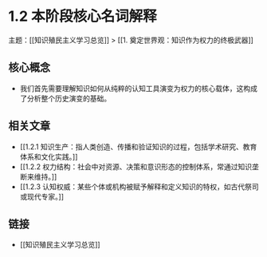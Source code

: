 # 1.2 本阶段核心名词解释

主题：[[知识殖民主义学习总览]] > [[1. 奠定世界观：知识作为权力的终极武器]]

## 核心概念

- 我们首先需要理解知识如何从纯粹的认知工具演变为权力的核心载体，这构成了分析整个历史演变的基础。

## 相关文章

- [[1.2.1 知识生产：指人类创造、传播和验证知识的过程，包括学术研究、教育体系和文化实践。]]
- [[1.2.2 权力结构：社会中对资源、决策和意识形态的控制体系，常通过知识垄断来维持。]]
- [[1.2.3 认知权威：某些个体或机构被赋予解释和定义知识的特权，如古代祭司或现代专家。]]

## 链接

- [[知识殖民主义学习总览]]
